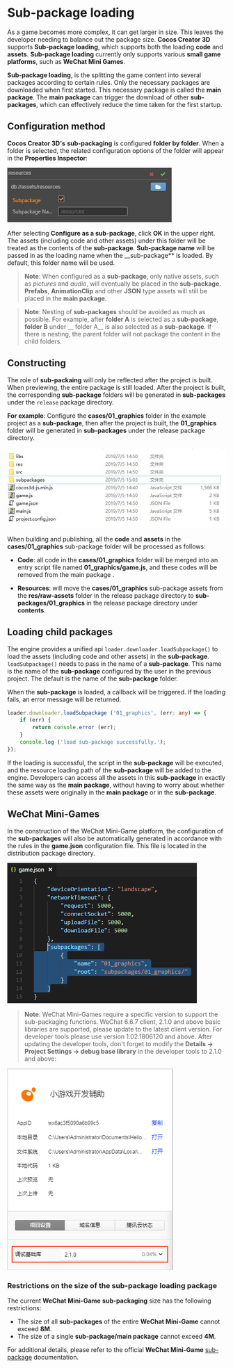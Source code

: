 # Sub-package loading

As a game becomes more complex, it can get larger in size. This leaves the developer needing to balance out the package size. __Cocos Creator 3D__ supports **Sub-package loading**, which supports both the loading  __code__ and **assets**. __Sub-package loading__ currently only supports various __small game platforms__, such as __WeChat Mini Games__.

__Sub-package loading__, is the splitting the game content into several packages according to certain rules. Only the necessary packages are downloaded when first started. This necessary package is called the **main package**. The __main package__ can trigger the download of other __sub-packages__, which can effectively reduce the time taken for the first startup.

## Configuration method

__Cocos Creator 3D's__ __sub-packaging__ is configured __folder by folder__. When a folder is selected, the related configuration options of the folder will appear in the **Properties Inspector**:

![sub-package](./subpackage/subpackage.jpg)

After selecting **Configure as a sub-package**, click **OK** in the upper right. The assets (including code and other assets) under this folder will be treated as the contents of the __sub-package__. **Sub-package name** will be passed in as the loading name when the __sub-package** is loaded. By default, this folder name will be used.

> **Note**: When configured as a __sub-package__, only native assets, such as *pictures* and *audio*, will eventually be placed in the __sub-package__. __Prefabs__, __AnimationClip__ and other __JSON__ type assets will still be placed in the **main package**.

> **Note**: Nesting of __sub-packages__ should be avoided as much as possible. For example, after __folder A__ is selected as a __sub-package__, __folder B__ under __ folder A__ is also selected as a __sub-package__. If there is nesting, the parent folder will not package the content in the child folders.

## Constructing

The role of **sub-packaing** will only be reflected after the project is built. When previewing, the entire package is still loaded. After the project is built, the corresponding **sub-package** folders will be generated in **sub-packages** under the `release` package directory.

**For example**: Configure the **cases/01_graphics** folder in the example project as a **sub-package**, then after the project is built, the **01_graphics** folder will be generated in **sub-packages** under the release package directory.

![package](./subpackage/package.jpg)

When building and publishing, all the **code** and **assets** in the **cases/01_graphics** sub-package folder will be processed as follows:

  - **Code**: all code in the **cases/01_graphics** folder will be merged into an entry script file named **01_graphics/game.js**, and these codes will be removed from the main package .
  
  - **Resources**: will move the **cases/01_graphics** sub-package assets from the **res/raw-assets** folder in the release package directory to **sub-packages/01_graphics** in the release package directory under __contents__.

## Loading child packages

The engine provides a unified api `loader.downloader.loadSubpackage()` to load the assets (including code and other assets) in the **sub-package**. `loadSubpackage()` needs to pass in the name of a **sub-package**. This name is the name of the **sub-package** configured by the user in the previous project. The default is the name of the **sub-package** folder.

When the **sub-package** is loaded, a callback will be triggered. If the loading fails, an error message will be returned.

```typescript
loader.downloader.loadSubpackage ('01_graphics', (err: any) => {
    if (err) {
        return console.error (err);
    }
    console.log ('load sub-package successfully.');
});
```

If the loading is successful, the script in the **sub-package** will be executed, and the resource loading path of the **sub-package** will be added to the engine. Developers can access all the assets in this **sub-package** in exactly the same way as the **main package**, without having to worry about whether these assets were originally in the **main package** or in the **sub-package**.

## WeChat Mini-Games

In the construction of the WeChat Mini-Game platform, the configuration of the **sub-packages** will also be automatically generated in accordance with the rules in the **game.json** configuration file. This file is located in the distribution package directory.

![profile](./subpackage/profile.png)

> **Note**: WeChat Mini-Games require a specific version to support the sub-packaging functions. WeChat 6.6.7 client, 2.1.0 and above basic libraries are supported, please update to the latest client version. For developer tools please use version 1.02.1806120 and above. After updating the developer tools, don't forget to modify the **Details -> Project Settings -> debug base library** in the developer tools to 2.1.0 and above:

![subpackage2](./subpackage/subpackage2.png)

### Restrictions on the size of the sub-package loading package

The current **WeChat Mini-Game** **sub-packaging** size has the following restrictions:

  - The size of all **sub-packages** of the entire **WeChat Mini-Game** cannot exceed **8M**.
  - The size of a single **sub-package/main package** cannot exceed **4M**.

For additional details, please refer to the official **WeChat Mini-Game** [sub-package](https://developers.weixin.qq.com/minigame/dev/tutorial/base/sub-packages.html) documentation.